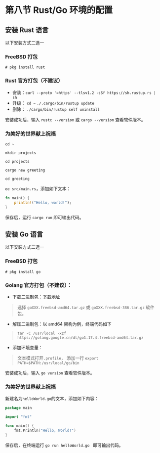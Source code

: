 # 第八节 Rust/Go 环境的配置

## 安装 Rust 语言

以下安装方式二选一

### FreeBSD 打包

`# pkg install rust`

### Rust 官方打包（不建议）

* 安装：`curl --proto '=https' --tlsv1.2 -sSf https://sh.rustup.rs | sh`
* 升级： `cd ~` `./.cargo/bin/rustup update`
* 删除： `./cargo/bin/rustup self uninstall`


安装成功后，输入 `rustc --version` 或 `cargo --version` 查看软件版本。

### 为美好的世界献上祝福

`cd ~`

`mkdir projects`

`cd projects`

`cargo new greeting`

`cd greeting`

`ee src/main.rs`，添加如下文本：

```rust
fn main() {
    println!("Hello, world!");
}
```
保存后，运行 `cargo run` 即可输出代码。

## 安装 Go 语言

以下安装方式二选一

### FreeBSD 打包

`# pkg install go`

### Golang 官方打包（不建议）：

* 下载二进制包：[下载地址](https://golang.google.cn/dl/) 
> 选择 `goXXX.freebsd-amd64.tar.gz` 或 `goXXX.freebsd-386.tar.gz` 软件包。

* 解压二进制包：以 amd64 架构为例，终端代码如下
> `tar -C /usr/local -xzf https://golang.google.cn/dl/go1.17.4.freebsd-amd64.tar.gz`

* 添加环境变量： 
> 文本模式打开`.profile`， 添加一行 `export PATH=$PATH:/usr/local/go/bin`

安装成功后，输入 `go version` 查看软件版本。

### 为美好的世界献上祝福

新建名为`helloWorld.go`的文本，添加如下内容：

```go
package main

import "fmt"

func main() {
    fmt.Println("Hello, World!")
}
```
保存后，在终端运行 `go run helloWorld.go ` 即可输出代码。
